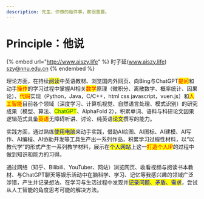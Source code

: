 ```yaml
---
description: 先生，你做的每件事，都很重要。
---
```


# Principle：他说

{% embed url="http://www.aiszy.life" %}
时子延(www.aiszy.life) szy@nnu.edu.cn&#x20;
{% endembed %}

&#x20;      理论方面，在持续<mark style="color:blue;">阅读</mark>中英语教材、浏览国内外网页、向Bing与ChatGPT<mark style="color:red;">提问</mark>和动手<mark style="color:red;">操作</mark>的学习过程中掌握AI相关<mark style="color:red;">数学</mark>原理（微积分、离散数学、概率统计、因果论）、<mark style="color:red;">代码</mark>实现（Python，Java，C/C++，html css javascript，vuen.js）和<mark style="color:red;">人工智能</mark>目前各个领域（深度学习、计算机视觉、自然语言处理、模式识别）的研究成果（模型、算法、<mark style="color:green;">ChatGPT</mark>、AlphaFold 2），积累单词、语料与科研论文因果逻辑范式具备<mark style="color:red;">英语</mark>无障碍听讲、讨论、纯英语<mark style="color:blue;">论文</mark>撰写的能力。

&#x20;      实践方面，通过熟练<mark style="color:blue;">使用电脑</mark>来动手实践，借助AI绘图、AI图标、AI建模、AI写作、AI编程、AI协助开发等工具生产出一系列作品，积累学习过程性材料，以“以教代学”的形式产生一系列教学材料，展示在<mark style="color:blue;">个人网站</mark>上这一<mark style="color:red;">打造个人IP</mark>的过程中做到知识和能力的习得。

&#x20;      通过网络（知乎、Bilibili、YouTuber、网站）浏览网页、收看视频与阅读书本教材、与ChatGPT聊天等娱乐活动中在脑科学、学习、记忆等我感兴趣的领域广泛涉猎，产生并记录想法、在学习与生活过程中发现并<mark style="color:blue;">记录问题、矛盾、需求</mark>，尝试从人工智能的角度思考可能的解决方法。

